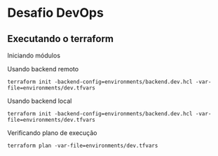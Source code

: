 # Desafio DevOps

## Executando o terraform

Iniciando módulos

Usando backend remoto

```ssh
terraform init -backend-config=environments/backend.dev.hcl -var-file=environments/dev.tfvars
```

Usando backend local

```ssh
terraform init -backend-config=environments/backend.dev.hcl -var-file=environments/dev.tfvars
```

Verificando plano de execução

```ssh
terraform plan -var-file=environments/dev.tfvars 
```
